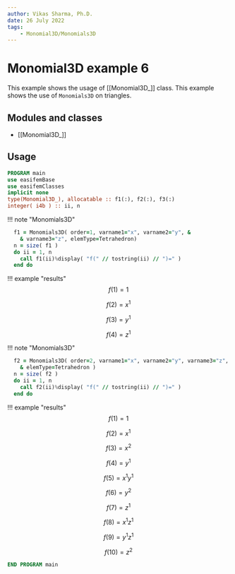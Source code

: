 ```yaml
---
author: Vikas Sharma, Ph.D.
date: 26 July 2022
tags:
    - Monomial3D/Monomials3D
---
```


# Monomial3D example 6

This example shows the usage of [[Monomial3D_]] class. This example shows the use of `Monomials3D` on triangles.

## Modules and classes

- [[Monomial3D_]]

## Usage

```fortran
PROGRAM main
use easifemBase
use easifemClasses
implicit none
type(Monomial3D_), allocatable :: f1(:), f2(:), f3(:)
integer( i4b ) :: ii, n
```

!!! note "Monomials3D"

```fortran
  f1 = Monomials3D( order=1, varname1="x", varname2="y", &
    & varname3="z", elemType=Tetrahedron)
  n = size( f1 )
  do ii = 1, n
    call f1(ii)%display( "f(" // tostring(ii) // ")=" )
  end do
```

!!! example "results"
$$
f(1)=1
$$

$$
f(2)=x^1
$$

$$
f(3)= y^1
$$

$$
f(4)= z^1
$$

!!! note "Monomials3D"

```fortran
  f2 = Monomials3D( order=2, varname1="x", varname2="y", varname3="z", &
    & elemType=Tetrahedron )
  n = size( f2 )
  do ii = 1, n
    call f2(ii)%display( "f(" // tostring(ii) // ")=" )
  end do
```

!!! example "results"
$$
f(1)=1
$$

$$
f(2)=x^1
$$

$$
f(3)=x^2
$$

$$
f(4)= y^1
$$

$$
f(5)=x^1 y^1
$$

$$
f(6)= y^2
$$

$$
f(7)= z^1
$$

$$
f(8)=x^1 z^1
$$

$$
f(9)= y^1 z^1
$$

$$
f(10)= z^2
$$

```fortran
END PROGRAM main
```
